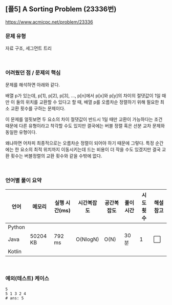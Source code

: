 ## [플5] A Sorting Problem (23336번)

https://www.acmicpc.net/problem/23336

### 문제 유형

자료 구조, 세그먼트 트리

<br>

### 어려웠던 점 / 문제의 핵심

문제를 해석하면 아래와 같다.

배열 p가 있는데, p[1], p[2], p[3], ..., p[n]에서 p[x]와 p[y]의 차이의 절댓값이 1일 때만 이 둘의 위치를 교환할 수 있다고 할 때, 배열 p를 오름차순 정렬하기 위해 필요한 최소 교환 횟수를 구하는 문제이다.

이 문제를 얼핏보면 두 요소의 차이 절댓값이 반드시 1일 때만 교환이 가능하다는 조건 때문에 다른 유형이라고 착각할 수도 있지만 결국에는 버블 정렬 혹은 선분 교차 문제와 동일한 유형이다.

왜냐하면 어차피 최종적으로는 오름차순 정렬이 되어야 하기 때문에 그렇다. 특정 순간에는 한 요소의 최적 위치까지 이동시키는데 드는 비용이 더 작을 수도 있겠지만 결국 교환 횟수는 버블정렬의 교환 횟수와 같을 수밖에 없다.

<br>

### 언어별 풀이 요약

| 언어   | 메모리   | 실행 시간(ms) | 시간복잡도 | 공간복잡도 | 풀이 시간 | 시도 횟수 | 해설 참고            |
| ------ | -------- | ------------- | ---------- | ---------- | --------- | --------- | -------------------- |
| Python |          |               |            |            |           |           |                      |
| Java   | 50204 KB | 792 ms        | O(NlogN)   | O(N)       | 30분      | 1         | :white_large_square: |
| Kotlin |          |               |            |            |           |           |                      |

<br>

### 예외(테스트) 케이스

```
5
5 1 3 2 4
# ans: 5
```

